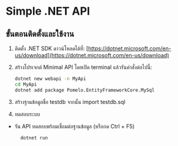 # Simple .NET API

## ขั้นตอนติดตั้งและใช้งาน

1. ติดตั้ง .NET SDK
   ดาวน์โหลดได้ที่: [https://dotnet.microsoft.com/en-us/download](https://dotnet.microsoft.com/en-us/download)

2. สร้างโปรเจกต์ Minimal API โดยเปิด terminal แล้วรันคำสั่งต่อไปนี้:
   ```bash
   dotnet new webapi -n MyApi
   cd MyApi
   dotnet add package Pomelo.EntityFrameworkCore.MySql

3. สร้างฐานข้อมูลชื่อ testdb จากนั้น import testdb.sql

4. ทดสอบระบบ

- รัน API ทดสอบพร้อมเชื่อมต่อฐานข้อมูล (หรือกด Ctrl + F5)
   ```bash
     dotnet run
